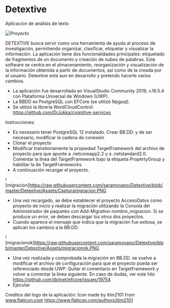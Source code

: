 # Detextive
Aplicacion de análisis de texto

![Proyecto](https://raw.githubusercontent.com/saramoyano/Detextive/blob/master/Detextive/Assets/Captura%20proyectoabierto.PNG)

DETEXTIVE busca servir como una herramienta de ayuda al proceso de investigación, permitiendo organizar, clasificar, etiquetar y visualizar la información. La aplicación tiene dos funcionalidades principales: etiquetado de fragmentos de un documento y creación de nubes de palabras. Este software se centra en el almacenamiento, reorganización y visualización de la información obtenida a partir de documentos, así como de la creada por el usuario. 
Detextive está aun en desarrollo y pretendo hacerle varios cambios.


- La aplicación fue desarrollada en VisualStudio Community 2019, v.16.5.4 con Plataforma Universal de Windows (UWP).
- La BBDD es PostgreSQL con EFCore (se utilizó Npgsql).
- Se utilizó la librería WordCloudControl: https://github.com/DrJukka/cognitive-services 

Instrucciones: 

- Es necesario tener PostgreSQL 12 instalado. Crear BB.DD. y de ser necesario, modificar la cadena de conexión
- Clonar el proyecto
- Modificar transitoriamente la propiedad TargetFramework del archivo de proyecto para que apunte a .netcoreapp2.2 y a .netstandard2.0. Comentar la línea del TargetFramework bajo la etiqueta PropertyGroup y habilitar la de TargetFrameworks.
- A continuación recargar el proyecto. 

![migracion]https://raw.githubusercontent.com/saramoyano/Detextive/blob/master/Detextive/Assets/Capturamigracion.PNG

- Una vez recargado, se debe establecer el proyecto AccesoDatos como proyecto de inicio y realizar la migración utilizando la Consola del Administrador de paquetes con Add-Migration nombre_migracion. Si se produce un error, se deben descargar los otros dos proyectos.
- Cuando aparece el mensaje que indica que la migración fue exitosa, se aplican los cambios a la BB.DD. 

![migracionok]https://raw.githubusercontent.com/saramoyano/Detextive/blob/master/Detextive/Assets/migracionok.PNG

- Una vez realizada y comprobada la migración en BB.DD. se vuelve a modificar el archivo de configuración para que el proyecto pueda ser referenciado desde UWP. Quitar el comentario en TargetFramework y volver a comentar la línea siguiente.  En caso de dudas, ver este hilo https://github.com/dotnet/efcore/issues/19754
- Ejecutar

Creditos del logo de la aplicación: Icon made by itim2101 from www.flaticon.com 
https://www.flaticon.com/authors/itim2101
